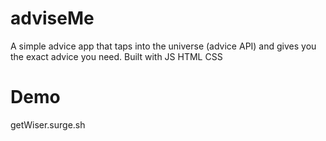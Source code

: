 # adviseMe
A simple advice app that taps into the universe (advice API) and gives you the exact advice you need. Built with JS HTML CSS 

# Demo
getWiser.surge.sh
